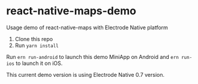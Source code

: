 # react-native-maps-demo

Usage demo of react-native-maps with Electrode Native platform

1) Clone this repo
2) Run `yarn install`  

Run `ern run-android` to launch this demo MiniApp on Android and `ern run-ios` to launch it on iOS.

This current demo version is using Electrode Native 0.7 version.
